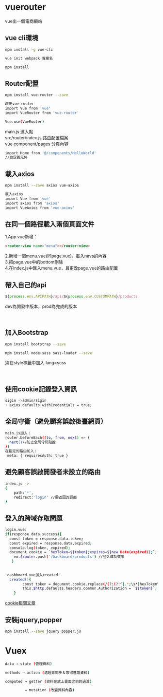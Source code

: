 # vuerouter
vue出一個電商網站
<h2>vue cli環境</h2>

```bash
npm install -g vue-cli
```
```bash
vue init webpack 專案名
```
```bash
npm install
```
<h2>Router配置</h1>

```bash
npm install vue-router --save
```

```bash
啟用vue-router
import Vue from 'vue'
import VueRouter from 'vue-router'

Vue.use(VueRouter)
```
main.js 進入點<br>
src/router/index.js 路由配置檔案<br>
vue component/pages 分頁內容<br>

```bash
import Home from '@/components/HelloWorld'
//自定義元件
```
<h2>載入axios</h2>

```bash
npm install --save axios vue-axios
```

```bash
載入axios
import Vue from 'vue'
import axios from 'axios'
import VueAxios from 'vue-axios'
```
<h2>在同一個路徑載入兩個頁面文件</h2>
1.App.vue新增：

```html
<router-view name="menu"></router-view>
```

2.新增一個menu.vue(同page.vue)，載入navs的內容<br>
3.把page.vue中的bottom刪除<br>
4.在index.js中匯入menu.vue，且更改page.vue的路由配置<br>
<h2>帶入自己的api</h2>

```javascript
${process.env.APIPATH}/api/${process.env.CUSTOMPATH}/products
```
<p>dev為開發中版本，prod為完成的版本</p><br>

<h2>加入Bootstrap</h2>

```bash
npm install bootstrap --save
```
```bash
npm install node-sass sass-loader --save
```
<p>須在style標籤中加入 lang=scss </p><br>
<h2>使用cookie記錄登入資訊</h2>

```bash
sigin ->admin/sigin
+ axios.defaults.withCredentials = true;
```
<h2>全局守衛（避免顧客誤啟後臺網頁）</h2>

```bash
main.js加入：
router.beforeEach((to, from, next) => {
  next()//防止全局守衛阻擋
})
在指定的路由加入：
 meta: { requiresAuth: true }
```
<h2>避免顧客誤啟開發者未設立的路由</h2>

```bash
index.js ->
{
    path:'*',
    redirect:'login' //需返回的頁面
}

```
<h2>登入的跨域存取問題</h2>

```bash
login.vue:
if(response.data.success){
  const token = response.data.token;
  const expired = response.data.expired;
  console.log(token, expired);
  document.cookie = `hexToken=${token};expires=${new Date(expired)};`;
    vm.$router.push('/backboard/products') //登入成功效果
   }
        
  
 dashboard.vue加入created:
  created(){
        const token = document.cookie.replace(/(?:(?:^|.*;\s*)hexToken\s*=\s*([^;]*).*$)|^.*$/, '$1');
        this.$http.defaults.headers.common.Authorization = `${token}`;
    }
```
[cookie相關文章](https://developer.mozilla.org/en-US/docs/Web/API/Document/cookie)

<h2>安裝jquery,popper</h2>

```bash
npm install --save jquery popper.js
```


# Vuex

```bash
data → state (管理資料)

methods → action (處理非同步＆取得遠端資料)

computed → getter (資料在放上畫面之前的過濾)

         → mutation (改變資料內容)
```
